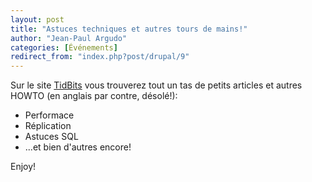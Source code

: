 ```yaml
---
layout: post
title: "Astuces techniques et autres tours de mains!"
author: "Jean-Paul Argudo"
categories: [Événements]
redirect_from: "index.php?post/drupal/9"
---
```





<!--more-->


Sur le site <a href="http://www.varlena.com/varlena/GeneralBits/Tidbits/index.php">TidBits</a> vous trouverez tout un tas de petits articles et autres HOWTO (en anglais par contre, désolé!):

<ul>

<li>Performace</li>

<li>Réplication</li>

<li>Astuces SQL</li>

<li>...et bien d'autres encore!</li>

</ul>

Enjoy!